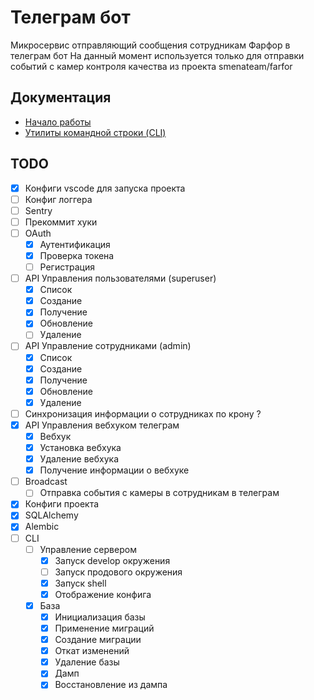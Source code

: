 # Телеграм бот
Микросервис отправляющий сообщения сотрудникам Фарфор в телеграм бот
На данный момент используется только для отправки событий с камер контроля качества из проекта smenateam/farfor


## Документация
* [Начало работы](/docs/getting_started.md)
* [Утилиты командной строки (CLI)](/docs/cli.md)


## TODO
* [x] Конфиги vscode для запуска проекта
* [ ] Конфиг логгера
* [ ] Sentry
* [ ] Прекоммит хуки
* [ ] OAuth
    * [x] Аутентификация
    * [x] Проверка токена
    * [ ] Регистрация
* [ ] API Управления пользователями (superuser)
    * [x] Список
    * [x] Создание
    * [x] Получение
    * [x] Обновление
    * [ ] Удаление
* [ ] API Управление сотрудниками (admin)
    * [x] Список
    * [x] Создание
    * [x] Получение
    * [x] Обновление
    * [x] Удаление
* [ ] Синхронизация информации о сотрудниках по крону ?
* [x] API Управления вебхуком телеграм
    * [x] Вебхук
    * [x] Установка вебхука
    * [x] Удаление вебхука
    * [x] Получение информации о вебхуке
* [ ] Broadcast
    * [ ] Отправка события с камеры в сотрудникам в телеграм
* [x] Конфиги проекта
* [x] SQLAlchemy
* [x] Alembic
* [ ] CLI
    * [ ] Управление сервером
        * [x] Запуск develop окружения
        * [ ] Запуск продового окружения
        * [x] Запуск shell
        * [x] Отображение конфига
    * [x] База
        * [x] Инициализация базы
        * [x] Применение миграций
        * [x] Создание миграции
        * [x] Откат изменений
        * [x] Удаление базы
        * [x] Дамп
        * [x] Восстановление из дампа
